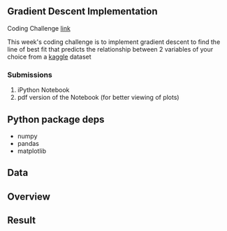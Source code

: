 
##  Gradient Descent Implementation
Coding Challenge [link](https://github.com/llSourcell/Intro_to_the_Math_of_intelligence)

This week's coding challenge is to implement gradient descent to find the line of best fit that predicts the relationship between 2 variables of your choice from a  [kaggle](https://www.kaggle.com/datasets) dataset

### Submissions
1. iPython Notebook
2. pdf version of the Notebook (for better viewing of plots)

## Python package deps
* numpy
* pandas
* matplotlib

## Data


## Overview


## Result
